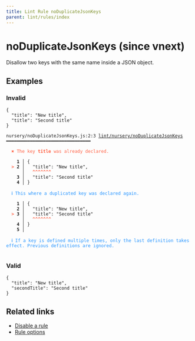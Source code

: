 ```yaml
---
title: Lint Rule noDuplicateJsonKeys
parent: lint/rules/index
---
```


# noDuplicateJsonKeys (since vnext)

Disallow two keys with the same name inside a JSON object.

## Examples

### Invalid

```
{
  "title": "New title",
  "title": "Second title"
}
```

<pre class="language-text"><code class="language-text">nursery/noDuplicateJsonKeys.js:2:3 <a href="https://docs.rome.tools/lint/rules/noDuplicateJsonKeys">lint/nursery/noDuplicateJsonKeys</a> ━━━━━━━━━━━━━━━━━━━━━━━━━━━━━━━━

<strong><span style="color: Tomato;">  </span></strong><strong><span style="color: Tomato;">✖</span></strong> <span style="color: Tomato;">The key </span><span style="color: Tomato;"><strong>title</strong></span><span style="color: Tomato;"> was already declared.</span>
  
    <strong>1 │ </strong>{
<strong><span style="color: Tomato;">  </span></strong><strong><span style="color: Tomato;">&gt;</span></strong> <strong>2 │ </strong>  &quot;title&quot;: &quot;New title&quot;,
   <strong>   │ </strong>  <strong><span style="color: Tomato;">^</span></strong><strong><span style="color: Tomato;">^</span></strong><strong><span style="color: Tomato;">^</span></strong><strong><span style="color: Tomato;">^</span></strong><strong><span style="color: Tomato;">^</span></strong><strong><span style="color: Tomato;">^</span></strong><strong><span style="color: Tomato;">^</span></strong>
    <strong>3 │ </strong>  &quot;title&quot;: &quot;Second title&quot;
    <strong>4 │ </strong>}
  
<strong><span style="color: rgb(38, 148, 255);">  </span></strong><strong><span style="color: rgb(38, 148, 255);">ℹ</span></strong> <span style="color: rgb(38, 148, 255);">This where a duplicated key was declared again.</span>
  
    <strong>1 │ </strong>{
    <strong>2 │ </strong>  &quot;title&quot;: &quot;New title&quot;,
<strong><span style="color: Tomato;">  </span></strong><strong><span style="color: Tomato;">&gt;</span></strong> <strong>3 │ </strong>  &quot;title&quot;: &quot;Second title&quot;
   <strong>   │ </strong>  <strong><span style="color: Tomato;">^</span></strong><strong><span style="color: Tomato;">^</span></strong><strong><span style="color: Tomato;">^</span></strong><strong><span style="color: Tomato;">^</span></strong><strong><span style="color: Tomato;">^</span></strong><strong><span style="color: Tomato;">^</span></strong><strong><span style="color: Tomato;">^</span></strong>
    <strong>4 │ </strong>}
    <strong>5 │ </strong>
  
<strong><span style="color: rgb(38, 148, 255);">  </span></strong><strong><span style="color: rgb(38, 148, 255);">ℹ</span></strong> <span style="color: rgb(38, 148, 255);">If a key is defined multiple times, only the last definition takes effect. Previous definitions are ignored.</span>
  
</code></pre>

### Valid

```
{
  "title": "New title",
  "secondTitle": "Second title"
}
```

## Related links

- [Disable a rule](/linter/#disable-a-lint-rule)
- [Rule options](/linter/#rule-options)
